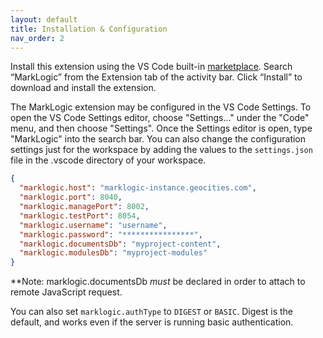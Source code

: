 ```yaml
---
layout: default
title: Installation & Configuration
nav_order: 2
---
```


Install this extension using the VS Code built-in [marketplace](https://marketplace.visualstudio.com/items?itemName=mlxprs.mlxprs). Search “MarkLogic” from the Extension tab of the activity bar. Click “Install” to download and install the extension.



The MarkLogic extension may be configured in the VS Code Settings. To open the VS Code Settings editor, choose "Settings..." under the "Code" menu, and then choose "Settings". Once the Settings editor is open, type "MarkLogic" into the search bar. You can also change the configuration settings just for the workspace by adding the values to the `settings.json` file in the .vscode directory of your workspace.

```json
{
  "marklogic.host": "marklogic-instance.geocities.com",
  "marklogic.port": 8040,
  "marklogic.managePort": 8002,
  "marklogic.testPort": 8054,
  "marklogic.username": "username",
  "marklogic.password": "****************",
  "marklogic.documentsDb": "myproject-content",
  "marklogic.modulesDb": "myproject-modules"
}
```
**Note: marklogic.documentsDb *must* be declared in order to attach to remote JavaScript request.

You can also set `marklogic.authType` to `DIGEST` or `BASIC`. Digest is the default,
and works even if the server is running basic authentication.